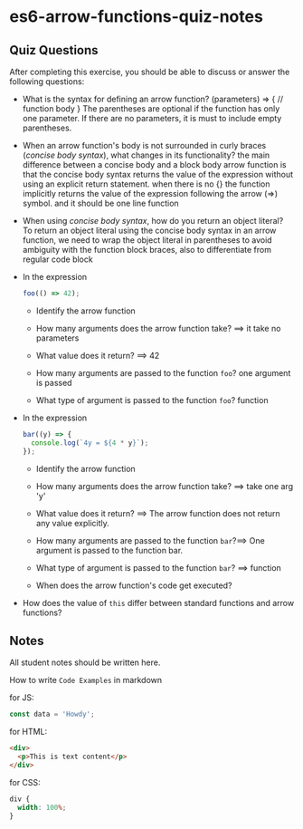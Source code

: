 # es6-arrow-functions-quiz-notes

## Quiz Questions

After completing this exercise, you should be able to discuss or answer the following questions:

- What is the syntax for defining an arrow function?
  (parameters) => {
  // function body
  }
  The parentheses are optional if the function has only one parameter. If there are no parameters, it is must to include empty parentheses.

- When an arrow function's body is not surrounded in curly braces (_concise body syntax_), what changes in its functionality?
  the main difference between a concise body and a block body arrow function is that the concise body syntax returns the value of the expression without using an explicit return statement.
  when there is no {} the function implicitly returns the value of the expression following the arrow (=>) symbol. and
  it should be one line function
- When using _concise body syntax_, how do you return an object literal?
  To return an object literal using the concise body syntax in an arrow function, we need to wrap the object literal in parentheses to avoid ambiguity with the function block braces, also to differentiate from regular code block
- In the expression

  ```js
  foo(() => 42);
  ```

  - Identify the arrow function

  - How many arguments does the arrow function take? ==> it take no parameters

  - What value does it return? ==> 42

  - How many arguments are passed to the function `foo`? one argument is passed

  - What type of argument is passed to the function `foo`? function

- In the expression

  ```js
  bar((y) => {
    console.log(`4y = ${4 * y}`);
  });
  ```

  - Identify the arrow function

  - How many arguments does the arrow function take? ==> take one arg 'y'

  - What value does it return? ==> The arrow function does not return any value explicitly.

  - How many arguments are passed to the function `bar`?==> One argument is passed to the function bar.

  - What type of argument is passed to the function `bar`? ==> function

  - When does the arrow function's code get executed?

- How does the value of `this` differ between standard functions and arrow functions?

## Notes

All student notes should be written here.

How to write `Code Examples` in markdown

for JS:

```javascript
const data = 'Howdy';
```

for HTML:

```html
<div>
  <p>This is text content</p>
</div>
```

for CSS:

```css
div {
  width: 100%;
}
```
